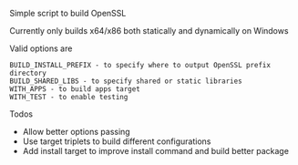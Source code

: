 Simple script to build OpenSSL

Currently only builds x64/x86 both statically and dynamically on Windows

Valid options are 

    BUILD_INSTALL_PREFIX - to specify where to output OpenSSL prefix directory
    BUILD_SHARED_LIBS - to specify shared or static libraries
    WITH_APPS - to build apps target
    WITH_TEST - to enable testing


Todos

* Allow better options passing
* Use target triplets to build different configurations
* Add install target to improve install command and build better package

